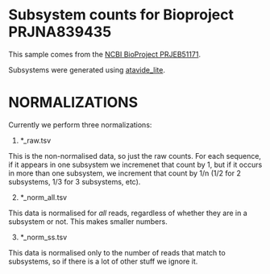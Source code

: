 # Subsystem counts for Bioproject PRJNA839435

This sample comes from the [NCBI BioProject PRJEB51171](https://www.ncbi.nlm.nih.gov/bioproject/?term=PRJNA839435).

Subsystems were generated using [atavide_lite](https://github.com/linsalrob/atavide_lite).



# NORMALIZATIONS

Currently we perform three normalizations:

1. *_raw.tsv

This is the non-normalised data, so just the raw counts. For each sequence, if it appears in one subsystem we incremenet that count by 1, but if it occurs in more than one subsystem, we increment that count by 1/n (1/2 for 2 subsystems, 1/3 for 3 subsystems, etc).

2. *_norm_all.tsv

This data is normalised for _all_ reads, regardless of whether they are in a subsystem or not. This makes smaller numbers. 

3. *_norm_ss.tsv

This data is normalised only to the number of reads that match to subsystems, so if there is a lot of other stuff we ignore it.


